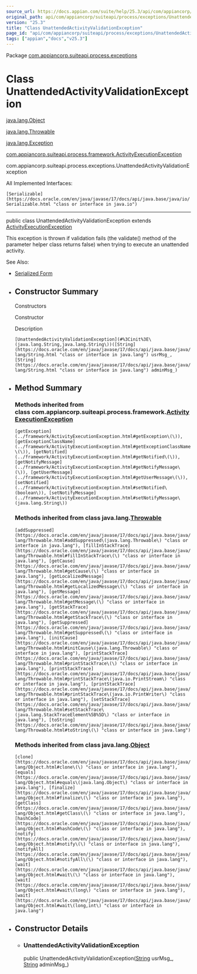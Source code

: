 ```yaml
---
source_url: https://docs.appian.com/suite/help/25.3/api/com/appiancorp/suiteapi/process/exceptions/UnattendedActivityValidationException.html
original_path: api/com/appiancorp/suiteapi/process/exceptions/UnattendedActivityValidationException.html
version: "25.3"
title: "Class UnattendedActivityValidationException"
page_id: "api/com/appiancorp/suiteapi/process/exceptions/UnattendedActivityValidationException"
tags: ["appian","docs","v25.3"]
---
```



Package [com.appiancorp.suiteapi.process.exceptions](package-summary.html)

# Class UnattendedActivityValidationException

[java.lang.Object](https://docs.oracle.com/en/java/javase/17/docs/api/java.base/java/lang/Object.html "class or interface in java.lang")

[java.lang.Throwable](https://docs.oracle.com/en/java/javase/17/docs/api/java.base/java/lang/Throwable.html "class or interface in java.lang")

[java.lang.Exception](https://docs.oracle.com/en/java/javase/17/docs/api/java.base/java/lang/Exception.html "class or interface in java.lang")

[com.appiancorp.suiteapi.process.framework.ActivityExecutionException](../framework/ActivityExecutionException.html "class in com.appiancorp.suiteapi.process.framework")

com.appiancorp.suiteapi.process.exceptions.UnattendedActivityValidationException

All Implemented Interfaces:

`[Serializable](https://docs.oracle.com/en/java/javase/17/docs/api/java.base/java/io/Serializable.html "class or interface in java.io")`

* * *

public class UnattendedActivityValidationException extends [ActivityExecutionException](../framework/ActivityExecutionException.html "class in com.appiancorp.suiteapi.process.framework")

This exception is thrown if validation fails (the validate() method of the parameter helper class returns false) when trying to execute an unattended activity.

See Also:

-   [Serialized Form](../../../../../serialized-form.html#com.appiancorp.suiteapi.process.exceptions.UnattendedActivityValidationException)

-   ## Constructor Summary

    Constructors

    Constructor

    Description

    `[UnattendedActivityValidationException](#%3Cinit%3E\(java.lang.String,java.lang.String\))([String](https://docs.oracle.com/en/java/javase/17/docs/api/java.base/java/lang/String.html "class or interface in java.lang") usrMsg_, [String](https://docs.oracle.com/en/java/javase/17/docs/api/java.base/java/lang/String.html "class or interface in java.lang") adminMsg_)`

-   ## Method Summary

    ### Methods inherited from class com.appiancorp.suiteapi.process.framework.[ActivityExecutionException](../framework/ActivityExecutionException.html "class in com.appiancorp.suiteapi.process.framework")

    `[getException](../framework/ActivityExecutionException.html#getException\(\)), [getExceptionClassName](../framework/ActivityExecutionException.html#getExceptionClassName\(\)), [getNotified](../framework/ActivityExecutionException.html#getNotified\(\)), [getNotifyMessage](../framework/ActivityExecutionException.html#getNotifyMessage\(\)), [getUserMessage](../framework/ActivityExecutionException.html#getUserMessage\(\)), [setNotified](../framework/ActivityExecutionException.html#setNotified\(boolean\)), [setNotifyMessage](../framework/ActivityExecutionException.html#setNotifyMessage\(java.lang.String\))`

    ### Methods inherited from class java.lang.[Throwable](https://docs.oracle.com/en/java/javase/17/docs/api/java.base/java/lang/Throwable.html "class or interface in java.lang")

    `[addSuppressed](https://docs.oracle.com/en/java/javase/17/docs/api/java.base/java/lang/Throwable.html#addSuppressed\(java.lang.Throwable\) "class or interface in java.lang"), [fillInStackTrace](https://docs.oracle.com/en/java/javase/17/docs/api/java.base/java/lang/Throwable.html#fillInStackTrace\(\) "class or interface in java.lang"), [getCause](https://docs.oracle.com/en/java/javase/17/docs/api/java.base/java/lang/Throwable.html#getCause\(\) "class or interface in java.lang"), [getLocalizedMessage](https://docs.oracle.com/en/java/javase/17/docs/api/java.base/java/lang/Throwable.html#getLocalizedMessage\(\) "class or interface in java.lang"), [getMessage](https://docs.oracle.com/en/java/javase/17/docs/api/java.base/java/lang/Throwable.html#getMessage\(\) "class or interface in java.lang"), [getStackTrace](https://docs.oracle.com/en/java/javase/17/docs/api/java.base/java/lang/Throwable.html#getStackTrace\(\) "class or interface in java.lang"), [getSuppressed](https://docs.oracle.com/en/java/javase/17/docs/api/java.base/java/lang/Throwable.html#getSuppressed\(\) "class or interface in java.lang"), [initCause](https://docs.oracle.com/en/java/javase/17/docs/api/java.base/java/lang/Throwable.html#initCause\(java.lang.Throwable\) "class or interface in java.lang"), [printStackTrace](https://docs.oracle.com/en/java/javase/17/docs/api/java.base/java/lang/Throwable.html#printStackTrace\(\) "class or interface in java.lang"), [printStackTrace](https://docs.oracle.com/en/java/javase/17/docs/api/java.base/java/lang/Throwable.html#printStackTrace\(java.io.PrintStream\) "class or interface in java.lang"), [printStackTrace](https://docs.oracle.com/en/java/javase/17/docs/api/java.base/java/lang/Throwable.html#printStackTrace\(java.io.PrintWriter\) "class or interface in java.lang"), [setStackTrace](https://docs.oracle.com/en/java/javase/17/docs/api/java.base/java/lang/Throwable.html#setStackTrace\(java.lang.StackTraceElement%5B%5D\) "class or interface in java.lang"), [toString](https://docs.oracle.com/en/java/javase/17/docs/api/java.base/java/lang/Throwable.html#toString\(\) "class or interface in java.lang")`

    ### Methods inherited from class java.lang.[Object](https://docs.oracle.com/en/java/javase/17/docs/api/java.base/java/lang/Object.html "class or interface in java.lang")

    `[clone](https://docs.oracle.com/en/java/javase/17/docs/api/java.base/java/lang/Object.html#clone\(\) "class or interface in java.lang"), [equals](https://docs.oracle.com/en/java/javase/17/docs/api/java.base/java/lang/Object.html#equals\(java.lang.Object\) "class or interface in java.lang"), [finalize](https://docs.oracle.com/en/java/javase/17/docs/api/java.base/java/lang/Object.html#finalize\(\) "class or interface in java.lang"), [getClass](https://docs.oracle.com/en/java/javase/17/docs/api/java.base/java/lang/Object.html#getClass\(\) "class or interface in java.lang"), [hashCode](https://docs.oracle.com/en/java/javase/17/docs/api/java.base/java/lang/Object.html#hashCode\(\) "class or interface in java.lang"), [notify](https://docs.oracle.com/en/java/javase/17/docs/api/java.base/java/lang/Object.html#notify\(\) "class or interface in java.lang"), [notifyAll](https://docs.oracle.com/en/java/javase/17/docs/api/java.base/java/lang/Object.html#notifyAll\(\) "class or interface in java.lang"), [wait](https://docs.oracle.com/en/java/javase/17/docs/api/java.base/java/lang/Object.html#wait\(\) "class or interface in java.lang"), [wait](https://docs.oracle.com/en/java/javase/17/docs/api/java.base/java/lang/Object.html#wait\(long\) "class or interface in java.lang"), [wait](https://docs.oracle.com/en/java/javase/17/docs/api/java.base/java/lang/Object.html#wait\(long,int\) "class or interface in java.lang")`

-   ## Constructor Details

    -   ### UnattendedActivityValidationException

        public UnattendedActivityValidationException([String](https://docs.oracle.com/en/java/javase/17/docs/api/java.base/java/lang/String.html "class or interface in java.lang") usrMsg\_, [String](https://docs.oracle.com/en/java/javase/17/docs/api/java.base/java/lang/String.html "class or interface in java.lang") adminMsg\_)